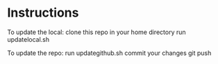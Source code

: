 # Instructions

To update the local:
clone this repo in your home directory
run updatelocal.sh

To update the repo:
run updategithub.sh
commit your changes
git push
